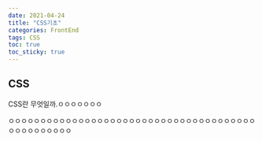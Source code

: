 ```yaml
---
date: 2021-04-24
title: "CSS기초"
categories: FrontEnd
tags: CSS
toc: true  
toc_sticky: true 
---
```


## CSS

CSS란 무엇일까.ㅇㅇㅇㅇㅇㅇㅇ

ㅇㅇㅇㅇㅇㅇㅇㅇㅇㅇㅇㅇㅇㅇㅇㅇㅇㅇㅇㅇㅇㅇㅇㅇㅇㅇㅇㅇㅇㅇㅇㅇㅇㅇㅇㅇㅇㅇㅇㅇㅇㅇㅇㅇㅇㅇㅇㅇㅇ
